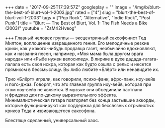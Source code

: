 +++
date = "2017-09-25T17:39:57Z"
googleplay = ""
image = "/img/b/blurt-the-best-of-blurt-vol-1-2003.jpg"
rated = ["4"]
slug = "blurt-the-best-of-blurt-vol-1-2003"
tags = ["Pop Rock", "Alternative", "Indie Rock", "Post Punk"]
title = "Blurt — The Best of Blurt, Vol. 1: The Fish Needs a Bike (2003)"
youtube = "ZsMrl2Hveog"

+++
Главный человек группы&nbsp;&mdash; эксцентричный саксофонист Тед Милтон, воплощение извращенного гения. Его мелодичные резкие крики, как у&nbsp;какого-нибудь продавца газет, необычайно вдохновляют, как и&nbsp;названия песен, например, &laquo;Моя мама была другом врага народа&raquo; или &laquo;Рыбе нужен велосипед&raquo;. В&nbsp;лирике в&nbsp;духе дадада-гагага-лалала есть своя искра, которая как будто сошла с&nbsp;рельс и&nbsp;несется прямиком в&nbsp;бессмыслицу. Вы&nbsp;либо любите &laquo;Блёрт&raquo; или ненавидите&nbsp;их. 

Трио &laquo;Блёрт&raquo; играли, как говорили, психо-фанк, афро-панк, ноу-вейв и&nbsp;пого-джаз. Говорят, что это главная группа ноу-вейв, которая при этом ноу-вейв не&nbsp;является. В&nbsp;музыке они объединили пастпанк и&nbsp;фриджаз для по-дикому выразительного эффекта. Минималистическая гитара повторяет без конца застывшие аккорды, которые функционируют как поддержка для бессвязных отрывистых криков Теда и&nbsp;извивающегося саксофона.

Блестяще сделанный, универсальный хаос.